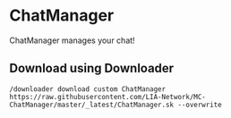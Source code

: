 # ChatManager
ChatManager manages your chat!

## Download using Downloader
```
/downloader download custom ChatManager https://raw.githubusercontent.com/LIA-Network/MC-ChatManager/master/_latest/ChatManager.sk --overwrite
```
